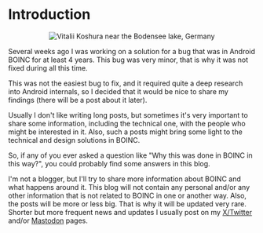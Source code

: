 # Introduction

<p align="center">
  <img src="https://live.staticflickr.com/65535/54090603617_4bfcc69a65_m.jpg" alt="Vitalii Koshura near the Bodensee lake, Germany"/>
</p>

Several weeks ago I was working on a solution for a bug that was in Android BOINC for at least 4 years. This bug was very minor, that is why it was not fixed during all this time.

This was not the easiest bug to fix, and it required quite a deep research into Android internals, so I decided that it would be nice to share my findings (there will be a post about it later).

Usually I don't like writing long posts, but sometimes it's very important to share some information, including the technical one, with the people who might be interested in it. Also, such a posts might bring some light to the technical and design solutions in BOINC.

So, if any of you ever asked a question like "Why this was done in BOINC in this way?", you could probably find some answers in this blog.

I'm not a blogger, but I'll try to share more information about BOINC and what happens around it. This blog will not contain any personal and/or any other information that is not related to BOINC in one or another way. Also, the posts will be more or less big. That is why it will be updated very rare. Shorter but more frequent news and updates I usually post on my [X/Twitter](https://twitter.com/AenVampire) and/or [Mastodon](https://fosstodon.org/@AenBleidd) pages.

